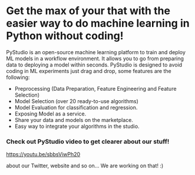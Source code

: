 


# Get the max of your that with the easier way to do machine learning in Python without coding!

PyStudio is an open-source machine learning platform to train and deploy ML models in a workflow environment. It allows you to go from preparing data to deploying a model within seconds. PyStudio is designed to avoid coding in ML experiments just drag and drop, some features are the following:

-	Preprocessing (Data Preparation, Feature Engineering and Feature Selection)
-	Model Selection (over 20 ready-to-use algorithms)
-	Model Evaluation for classification and regression.
-	Exposing Model as a service.
-	Share your data and models on the marketplace.
-	Easy way to integrate your algorithms in the studio.

### Check out PyStudio video to get clearer about our stuff!

https://youtu.be/sbbsViwPh20

about our Twitter, website and so on...
We are working on that! :)
